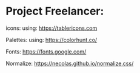 # Project Freelancer:
icons:
using: https://tablericons.com

Palettes:
using: https://colorhunt.co/

Fonts:
https://fonts.google.com/

Normalize:
https://necolas.github.io/normalize.css/



